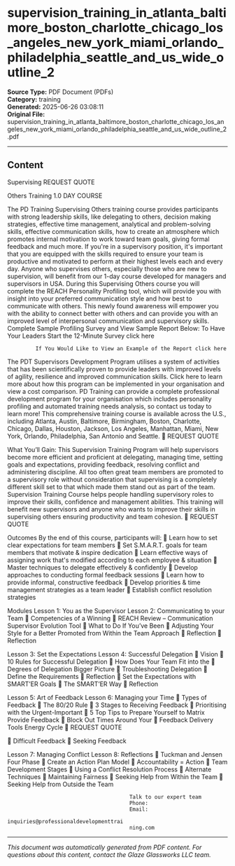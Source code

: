 ﻿# supervision_training_in_atlanta_baltimore_boston_charlotte_chicago_los_angeles_new_york_miami_orlando_philadelphia_seattle_and_us_wide_outline_2

**Source Type:** PDF Document (PDFs)  
**Category:** training  
**Generated:** 2025-06-26 03:08:11  
**Original File:** supervision_training_in_atlanta_baltimore_boston_charlotte_chicago_los_angeles_new_york_miami_orlando_philadelphia_seattle_and_us_wide_outline_2.pdf

---

## Content

Supervising                                                         REQUEST QUOTE

Others Training                                                    1.0 DAY COURSE




The PD Training Supervising Others training course provides participants with
strong leadership skills, like delegating to others, decision making strategies,
effective time management, analytical and problem-solving skills, effective
communication skills, how to create an atmosphere which promotes internal
motivation to work toward team goals, giving formal feedback and much more.
If you're in a supervisory position, it's important that you are equipped with the
skills required to ensure your team is productive and motivated to perform at
their highest levels each and every day. Anyone who supervises others,
especially those who are new to supervision, will benefit from our 1-day
course developed for managers and supervisors in USA.
During this Supervising Others course you will complete the REACH
Personality Profiling tool, which will provide you with insight into your
preferred communication style and how best to communicate with others. This
newly found awareness will empower you with the ability to connect better
with others and can provide you with an improved level of interpersonal
communication and supervisory skills.
       Complete Sample Profiling Survey and View Sample Report Below:
              To Have Your Leaders Start the 12-Minute Survey click here

             If You Would Like to View an Example of the Report click here

The PDT Supervisors Development Program utilises a system of activities that
has been scientifically proven to provide leaders with improved levels of
agility, resilience and improved communication skills. Click here to learn more
about how this program can be implemented in your organisation and view a
cost comparison.
PD Training can provide a complete professional development program for
your organisation which includes personality profiling and automated training
needs analysis, so contact us today to learn more!
This comprehensive training course is available across the U.S., including
Atlanta, Austin, Baltimore, Birmingham, Boston, Charlotte, Chicago, Dallas,
Houston, Jackson, Los Angeles, Manhattan, Miami, New York, Orlando,
Philadelphia, San Antonio and Seattle.
                                                                                    REQUEST QUOTE




What You’ll Gain:
This Supervision Training Program will help supervisors become more efficient and
proficient at delegating, managing time, setting goals and expectations, providing feedback,
resolving conflict and administering discipline.
All too often great team members are promoted to a supervisory role without consideration
that supervising is a completely different skill set to that which made them stand out as part
of the team.
Supervision Training Course helps people handling supervisory roles to improve their
skills, confidence and management abilities. This training will benefit new supervisors and
anyone who wants to improve their skills in supervising others ensuring productivity and
team cohesion.
                                                                          REQUEST QUOTE




Outcomes
By the end of this course, participants will:
    Learn how to set clear expectations for team members
    Set S.M.A.R.T. goals for team members that motivate & inspire dedication
    Learn effective ways of assigning work that's modified according to each
      employee & situation
    Master techniques to delegate effectively & confidently
    Develop approaches to conducting formal feedback sessions
    Learn how to provide informal, constructive feedback
    Develop priorities & time management strategies as a team leader
    Establish conflict resolution strategies




Modules
 Lesson 1: You as the Supervisor         Lesson 2: Communicating to your Team
    Competencies of a Winning               REACH Review – Communication
      Supervisor                               Evolution Tool
    What to Do If You’ve Been               Adjusting Your Style for a Better
      Promoted from Within the Team            Approach
    Reflection                              Reflection


 Lesson 3: Set the Expectations          Lesson 4: Successful Delegation
    Vision                                  10 Rules for Successful Delegation
    How Does Your Team Fit into the         Degrees of Delegation
      Bigger Picture                         Troubleshooting Delegation
    Define the Requirements                 Reflection
    Set the Expectations with
      SMART’ER Goals
    The SMART’ER Way
    Reflection


 Lesson 5: Art of Feedback               Lesson 6: Managing your Time
    Types of Feedback                       The 80/20 Rule
    3 Stages to Receiving Feedback          Prioritising with the Urgent-Important
    5 Top Tips to Prepare Yourself to         Matrix
      Provide Feedback                       Block Out Times Around Your
    Feedback Delivery Tools                   Energy Cycle
                                                                          REQUEST QUOTE




     Difficult Feedback
     Seeking Feedback


Lesson 7: Managing Conflict               Lesson 8: Reflections
   Tuckman and Jensen Four Phase             Create an Action Plan
     Model                                    Accountability = Action
   Team Development Stages
   Using a Conflict Resolution Process
   Alternate Techniques
   Maintaining Fairness
   Seeking Help from Within the Team
   Seeking Help from Outside the
     Team




                                           Talk to our expert team
                                           Phone:
                                           Email:
                                           inquiries@professionaldevelopmenttrai
                                           ning.com

---

*This document was automatically generated from PDF content. For questions about this content, contact the Glaze Glassworks LLC team.*
